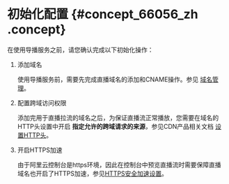 # 初始化配置 {#concept_66056_zh .concept}

在使用导播服务之前，请您确认完成以下初始化操作：

1.  添加域名

    使用导播服务前，需要先完成直播域名的添加和CNAME操作。参见 [域名管理](../../../../cn.zh-CN/用户指南/域名管理/管理域名.md#)。

2.  配置跨域访问权限

    添加完用于直播拉流的域名之后，为保证直播流正常播放，您需要在域名的HTTP头设置中开启 **指定允许的跨域请求的来源**，参见CDN产品相关文档 [设置HTTP头](../../../../cn.zh-CN/用户指南/域名管理/节点缓存设置/设置HTTP响应头.md#)。

3.  开启HTTPS加速

    由于阿里云控制台是https环境，因此在控制台中预览直播流时需要保障直播域名也开启了HTTPS加速，参见[HTTPS安全加速设置](../../../../cn.zh-CN/用户指南/域名管理/配置HTTPS安全加速.md#)。


